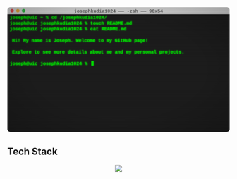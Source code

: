 <img src="https://github.com/josephkudia1024/josephkudia1024/blob/ece4d90678c9e35db07c2f2551b4a5cf8dec824c/assets/header.svg">

## Tech Stack
<p align="center">
  <img src="https://skillicons.dev/icons?i=arduino,c,clion,cpp,eclipse,gradle,idea,py,pycharm,vscode" />
</p>
